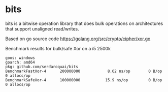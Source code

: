 # bits

bits is a bitwise operation library that does bulk operations on architectures that support unaligned read/writes.

Based on go source code https://golang.org/src/crypto/cipher/xor.go

Benchmark results for bulk/safe Xor on a i5 2500k

~~~
goos: windows
goarch: amd64
pkg: github.com/serdaroquai/bits
BenchmarkFastXor-4   	200000000	         8.62 ns/op	       0 B/op	       0 allocs/op
BenchmarkSafeXor-4   	100000000	        15.9 ns/op	       0 B/op	       0 allocs/op
~~~